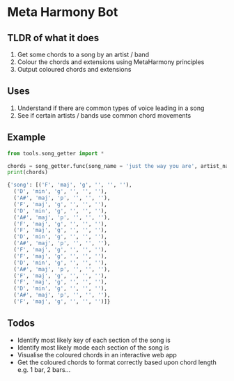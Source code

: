 # Meta Harmony Bot

## TLDR of what it does
1. Get some chords to a song by an artist / band
2. Colour the chords and extensions using MetaHarmony principles
3. Output coloured chords and extensions

## Uses
1. Understand if there are common types of voice leading in a song
2. See if certain artists / bands use common chord movements

## Example
```python
from tools.song_getter import *

chords = song_getter.func(song_name = 'just the way you are', artist_name = 'bruno mars')
print(chords)

{'song': [('F', 'maj', 'g', '', '', ''),
  ('D', 'min', 'g', '', '', ''),
  ('A#', 'maj', 'p', '', '', ''),
  ('F', 'maj', 'g', '', '', ''),
  ('D', 'min', 'g', '', '', ''),
  ('A#', 'maj', 'p', '', '', ''),
  ('F', 'maj', 'g', '', '', ''),
  ('F', 'maj', 'g', '', '', ''),
  ('D', 'min', 'g', '', '', ''),
  ('A#', 'maj', 'p', '', '', ''),
  ('F', 'maj', 'g', '', '', ''),
  ('F', 'maj', 'g', '', '', ''),
  ('D', 'min', 'g', '', '', ''),
  ('A#', 'maj', 'p', '', '', ''),
  ('F', 'maj', 'g', '', '', ''),
  ('F', 'maj', 'g', '', '', ''),
  ('D', 'min', 'g', '', '', ''),
  ('A#', 'maj', 'p', '', '', ''),
  ('F', 'maj', 'g', '', '', '')]}
```

## Todos
* Identify most likely key of each section of the song is
* Identify most likely mode each section of the song is
* Visualise the coloured chords in an interactive web app
* Get the coloured chords to format correctly based upon chord length e.g. 1 bar, 2 bars...
